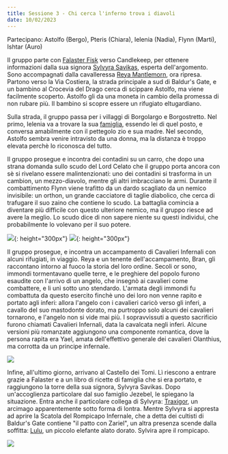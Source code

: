 ```yaml
---
title: Sessione 3 - Chi cerca l'inferno trova i diavoli
date: 10/02/2023
---
```

Partecipano: Astolfo (Bergo), Pteris (Chiara), Ielenia (Nadia), Flynn (Marti), Ishtar (Auro)

Il gruppo parte con [Falaster Fisk](/star/npc/misc#falaster-fisk) verso Candlekeep, per ottenere informazioni dalla sua signora [Sylvyra Savikas](/star/npc/misc#sylvyra-savikas), esperta dell'argomento. Sono accompagnati dalla cavalleressa [Reya Mantlemorn](/star/npc/elturel#reya-mantlemorn), ora ripresa. Partono verso la Via Costiera, la strada principale a sud di Baldur's Gate, e un bambino al Crocevia del Drago cerca di scippare Astolfo, ma viene facilmente scoperto. Astolfo gli da una moneta in cambio della promessa di non rubare più. Il bambino si scopre essere un rifugiato eltugardiano.

Sulla strada, il gruppo passa per i villaggi di Borgolargo e Borgostretto. Nel primo, Ielenia va a trovare la sua [famiglia](/star/npc/pgrel#famiglia-di-ielenia), essendo lei di quel posto, e conversa amabilmente con il pettegolo zio e sua madre. Nel secondo, Astolfo sembra venire intravisto da una donna, ma la distanza è troppo elevata perchè lo riconosca del tutto.

Il gruppo prosegue e incontra dei contadini su un carro, che dopo una strana domanda sullo scudo del Lord Celato che il gruppo porta ancora con sè si rivelano essere malintenzionati: uno dei contadini si trasforma in un cambion, un mezzo-diavolo, mentre gli altri imbracciano le armi. Durante il combattimento Flynn viene trafitto da un dardo scagliato da un nemico invisibile: un orthon, un grande cacciatore di taglie diabolico, che cerca di trafugare il suo zaino che contiene lo scudo. La battaglia comincia a diventare più difficile con questo ulteriore nemico, ma il gruppo riesce ad avere la meglio. Lo scudo dice di non sapere niente su questi individui, che probabilmente lo volevano per il suo potere.

![](https://i.imgur.com/XKbgP7Y.png){: height="300px"} ![](https://i.imgur.com/75GNvII.png){: height="300px"}

Il gruppo prosegue, e incontra un accampamento di Cavalieri Infernali con alcuni rifugiati, in viaggio. Reya e un tenente dell'accampamento, Bran, gli raccontano intorno al fuoco la storia del loro ordine. Secoli or sono, immondi tormentavano quelle terre, e le preghiere del popolo furono esaudite con l'arrivo di un angelo, che insegnò ai cavalieri come combattere, e li unì sotto uno stendardo. L'armata degli immondi fu combattuta da questo esercito finchè uno dei loro non venne rapito e portato agli inferi: allora l'angelo con i cavalieri caricò verso gli inferi, a cavallo del suo mastodonte dorato, ma purtroppo solo alcuni dei cavalieri tornarono, e l'angelo non si vide mai più. I sopravvissuti a questo sacrificio furono chiamati Cavalieri Infernali, data la cavalcata negli inferi. Alcune versioni più romanzate aggiungono una componente romantica, dove la persona rapita era Yael, amata dell'effettivo generale dei cavalieri Olanthius, ma corrotta da un principe infernale.

![](https://5e.tools/img/adventure/BGDIA/024-why5x-01-05.png)

Infine, all'ultimo giorno, arrivano al Castello dei Tomi. Lì riescono a entrare grazie a Falaster e a un libro di ricette di famiglia che si era portato, e raggiungono la torre della sua signora, Sylvyra Savikas. Dopo un'accoglienza particolare dal suo famiglio Jezebel, le spiegano la situazione. Entra anche il particolare collega di Sylvyra: [Traxigor](/star/npc/misc#traxigor), un arcimago apparentemente sotto forma di lontra. Mentre Sylvyra si appresta ad aprire la Scatola del Rompicapo Infernale, che a detta dei cultisti di Baldur's Gate contiene "il patto con Zariel", un altra presenza scende dalla soffitta: [Lulu](/star/npc/misc#lulu), un piccolo elefante alato dorato. Sylvira apre il rompicapo.

![](https://5e.tools/img/adventure/BGDIA/025-a1ei6-01-07.jpg)